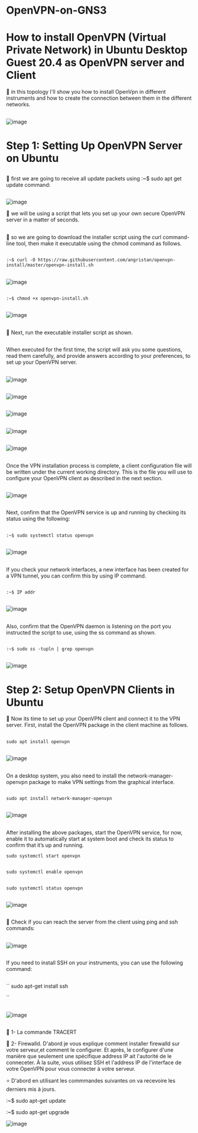 # OpenVPN-on-GNS3
# How to install OpenVPN (Virtual Private Network) in Ubuntu Desktop Guest 20.4 as OpenVPN server and Client



:pushpin: in this topology I'll show you how to install OpenVpn in different instruments and how to create the connection between them in the different networks.

##
![image](images/1.1.PNG)


 # Step 1: Setting Up OpenVPN Server on Ubuntu
 ##
 :pushpin: first we are going to receive all update packets using :~$ sudo apt get update command:
 
 ##
 ![image](images/1.PNG)
 
 :pushpin: we will be using a script that lets you set up your own secure OpenVPN server in a matter of seconds. 
 ##
 :pushpin: so we are going to download the installer script using the curl command-line tool, then make it executable using the chmod command as follows.
 
 ##
 ``
 :~$ curl -O https://raw.githubusercontent.com/angristan/openvpn-install/master/openvpn-install.sh
``
##

##
![image](images/2.PNG)

##
``
 :~$ chmod +x openvpn-install.sh 
`` 
##

##
 ![image](images/3.PNG)
 
##

##
:pushpin: Next, run the executable installer script as shown.
##

When executed for the first time, the script will ask you some questions, read them carefully, and provide answers according to your preferences, to set up your OpenVPN server.

##
![image](images/4.PNG) 
 
## 

![image](images/5.PNG)
 
##

![image](images/6.PNG)
 
##

![image](images/7.PNG)

##

![image](images/8.PNG)

##
Once the VPN installation process is complete, a client configuration file will be written under the current working directory. This is the file you will use to configure your OpenVPN client as described in the next section.

##
![image](images/9.PNG)
 
##

Next, confirm that the OpenVPN service is up and running by checking its status using the following:
 
##

##
``
:~$ sudo systemctl status openvpn
``
##

##

![image](images/10.PNG)

##
 If you check your network interfaces, a new interface has been created for a VPN tunnel, you can confirm this by using IP command.
 
##

##
``
:~$ IP addr
``

##
##
![image](images/11.PNG)
##

Also, confirm that the OpenVPN daemon is listening on the port you instructed the script to use, using the ss command as shown.


##
``
:~$ sudo ss -tupln | grep openvpn
``
##

##
![image](images/12.2.PNG)

##
 
 
# Step 2: Setup OpenVPN Clients in Ubuntu 
 
:pushpin: Now its time to set up your OpenVPN client and connect it to the VPN server. First, install the OpenVPN package in the client machine as follows.
 
##
``
sudo apt install openvpn
``

##
![image](images/13.PNG)

## 
 
##
On a desktop system, you also need to install the network-manager-openvpn package to make VPN settings from the graphical interface.

##

##

``
sudo apt install network-manager-openvpn
``
##
##
![image](images/14.PNG)

## 
 
After installing the above packages, start the OpenVPN service, for now, enable it to automatically start at system boot and check its status to confirm that it’s up and running.

``
sudo systemctl start openvpn 
``
##
``
sudo systemctl enable openvpn
``
##
``
sudo systemctl status openvpn
``

##

![image](images/15.PNG)
##
 
 
:pushpin: Check if you can reach the server from the client using ping and ssh commands: 

## 
![image](images/16.PNG)

## 
##

If you need to install SSH on your instruments, you can use the following command: 

##
``
sudo apt-get install ssh

``
##

![image](images/17.PNG) 
 
##



 ##
:pushpin: 1- La commande TRACERT
 
 :pushpin: 2- Firewalld. D'abord je vous explique comment installer firewalld sur votre serveur,et comment le configurer. Et après, le configurer d'une manière que seulement une           spécifique address IP ait l'autorité de le conneceter. À la suite, vous utilisez SSH et l'address IP de l'interface de votre OpenVPN pour vous connecter à votre serveur.
 


 :star: D'abord en utilisant les commmandes suivantes on va recevoire les derniers mis à jours.
 
 :~$ sudo apt-get update
 
 :~$ sudo apt-get upgrade
 
 ![image](images/22.PNG)
 
